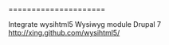 =====================

Integrate wysihtml5 Wysiwyg module Drupal 7  http://xing.github.com/wysihtml5/ 
